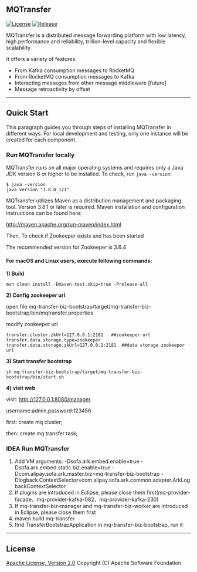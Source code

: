 ## MQTransfer

[![License][license-image]][license-url]
[![Release][release-image]][release-url]

MQTransfer is a distributed message forwarding platform with low latency, high performance and reliability, trillion-level capacity and flexible scalability.

It offers a variety of features:

* From Kafka consumption messages to RocketMQ
* From RocketMQ consumption messages to Kafka
* Interacting messages from other message middleware [future]
* Message retroactivity by offset

----------


## Quick Start

This paragraph guides you through steps of installing MQTransfer in different ways.
For local development and testing, only one instance will be created for each component.

### Run MQTransfer locally

MQTransfer runs on all major operating systems and requires only a Java JDK version 8 or higher to be installed.
To check, run `java -version`:
```shell
$ java -version
java version "1.8.0_121"
```

MQTransfer utilizes Maven as a distribution management and packaging tool. Version 3.8.1 or later is required.
Maven installation and configuration instructions can be found here:

http://maven.apache.org/run-maven/index.html
    
Then, To check if Zookeeper exists and has been started

The recommended version for Zookeeper is 3.6.4


#### For macOS and Linux users, execute following commands:

**1) Build**
```shell
mvn clean install -Dmaven.test.skip=true -Prelease-all
```

**2) Config zookeeper url**

open file mq-transfer-biz-bootstrap/target/mq-transfer-biz-bootstrap/bin/mqtransfer.properties

modify zookeeper url

```shell
transfer.cluster.zkUrl=127.0.0.1:2181	##zookeeper url
transfer.data.storage.type=zookeeper
transfer.data.storage.zkUrl=127.0.0.1:2181  ##data storage zookeeper url
```

**3) Start transfer bootstrap**
```shell
sh mq-transfer-biz-bootstrap/target/mq-transfer-biz-bootstrap/bin/start.sh
```

**4) visit web**

visit: http://127.0.0.1:8080/manager

username:admin,password:123456

first: create mq cluster;

then: create mq transfer task;


### IDEA Run MQTransfer

1. Add VM arguments: 
-Dsofa.ark.embed.enable=true -Dsofa.ark.embed.static.biz.enable=true -Dcom.alipay.sofa.ark.master.biz=mq-transfer-biz-bootstrap -Dlogback.ContextSelector=com.alipay.sofa.ark.common.adapter.ArkLogbackContextSelector
2. If plugins are introduced in Eclipse, please close them first(mq-provider-facade、mq-provider-kafka-082、mq-provider-kafka-230)
3. If mq-transfer-biz-manager and mq-transfer-biz-worker are introduced in Eclipse, please close them first
4. maven build mq-transfer
5. find TransferBootstrapApplication in mq-transfer-biz-bootstrap, run it


----------
## License
[Apache License, Version 2.0](http://www.apache.org/licenses/LICENSE-2.0.html) Copyright (C) Apache Software Foundation


[license-image]: https://img.shields.io/badge/license-Apache%202-4EB1BA.svg
[license-url]: https://www.apache.org/licenses/LICENSE-2.0.html
[release-image]: https://img.shields.io/badge/release-download-orange.svg
[release-url]: https://www.apache.org/licenses/LICENSE-2.0.html
